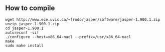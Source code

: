 How to compile
----

	wget http://www.ece.uvic.ca/~frodo/jasper/software/jasper-1.900.1.zip
	unzip jasper-1.900.1.zip
	cd jasper-1.900.1
	autoreconf -vif
	./configure --host=x86_64-nacl --prefix=/usr/x86_64-nacl
	make
	sudo make install

